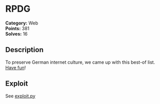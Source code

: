 # RPDG
**Category:** Web  
**Points:** 381  
**Solves:** 16  

## Description
To preserve German internet culture, we came up with this best-of list. [Have fun](https://rpdg.fluxfingersforfuture.fluxfingers.net/)!

## Exploit
See [exploit.py](scripts/exploit.py)
